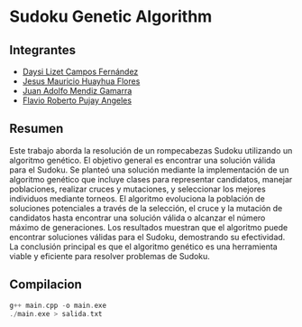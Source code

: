 # Sudoku Genetic Algorithm

## Integrantes
- [Daysi Lizet Campos Fernández](https://github.com/BangBanguwu)
- [Jesus Mauricio Huayhua Flores](https://github.com/JesusHuayhua)
- [Juan Adolfo Mendiz Gamarra](https://github.com/Medz-10)
- [Flavio Roberto Pujay Angeles](https://github.com/JAYPU-11)

## Resumen

Este trabajo aborda la resolución de un rompecabezas Sudoku utilizando un algoritmo genético.
El objetivo general es encontrar una solución válida para el Sudoku.
Se planteó una solución mediante la implementación de un algoritmo genético que incluye clases
para representar candidatos, manejar poblaciones, realizar cruces y mutaciones, y seleccionar
los mejores individuos mediante torneos. El algoritmo evoluciona la población de soluciones potenciales
a través de la selección, el cruce y la mutación de candidatos hasta encontrar una solución válida
o alcanzar el número máximo de generaciones. Los resultados muestran que el algoritmo puede encontrar
soluciones válidas para el Sudoku, demostrando su efectividad. La conclusión principal es que el algoritmo
genético es una herramienta viable y eficiente para resolver problemas de Sudoku.


## Compilacion

```CPP
g++ main.cpp -o main.exe
./main.exe > salida.txt
```